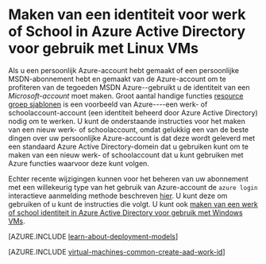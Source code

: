 <properties
   pageTitle="Een werk- of schoolaccount identiteit maken in AAD | Microsoft Azure"
   description="Informatie over het maken van een identiteit werk- of schoolaccount in Azure Active Directory voor gebruik met uw Linux virtuele machines."
   services="virtual-machines-linux"
   documentationCenter=""
   authors="squillace"
   manager="timlt"
   editor=""
   tags="azure-service-management,azure-resource-manager"/>

<tags
   ms.service="virtual-machines-linux"
   ms.devlang="na"
   ms.topic="article"
   ms.tgt_pltfrm="vm-linux"
   ms.workload="infrastructure"
   ms.date="08/23/2016"
   ms.author="rasquill"/>

# <a name="creating-a-work-or-school-identity-in-azure-active-directory-to-use-with-linux-vms"></a>Maken van een identiteit voor werk of School in Azure Active Directory voor gebruik met Linux VMs

Als u een persoonlijk Azure-account hebt gemaakt of een persoonlijke MSDN-abonnement hebt en gemaakt van de Azure-account om te profiteren van de tegoeden MSDN Azure--gebruikt u de identiteit van een *Microsoft-account* moet maken. Groot aantal handige functies [resource groep sjablonen](../azure-resource-manager/resource-group-overview.md) is een voorbeeld van Azure----een werk- of schoolaccount-account (een identiteit beheerd door Azure Active Directory) nodig om te werken. U kunt de onderstaande instructies voor het maken van een nieuw werk- of schoolaccount, omdat gelukkig een van de beste dingen over uw persoonlijke Azure-account is dat deze wordt geleverd met een standaard Azure Active Directory-domein dat u gebruiken kunt om te maken van een nieuw werk- of schoolaccount dat u kunt gebruiken met Azure functies waarvoor deze kunt volgen.

Echter recente wijzigingen kunnen voor het beheren van uw abonnement met een willekeurig type van het gebruik van Azure-account de `azure login` interactieve aanmelding methode beschreven [hier](../xplat-cli-connect.md). U kunt deze om gebruiken of u kunt de instructies die volgt. U kunt ook [maken van een werk of school identiteit in Azure Active Directory voor gebruik met Windows VMs](virtual-machines-windows-create-aad-work-id.md).

[AZURE.INCLUDE [learn-about-deployment-models](../../includes/learn-about-deployment-models-both-include.md)]

[AZURE.INCLUDE [virtual-machines-common-create-aad-work-id](../../includes/virtual-machines-common-create-aad-work-id.md)]
